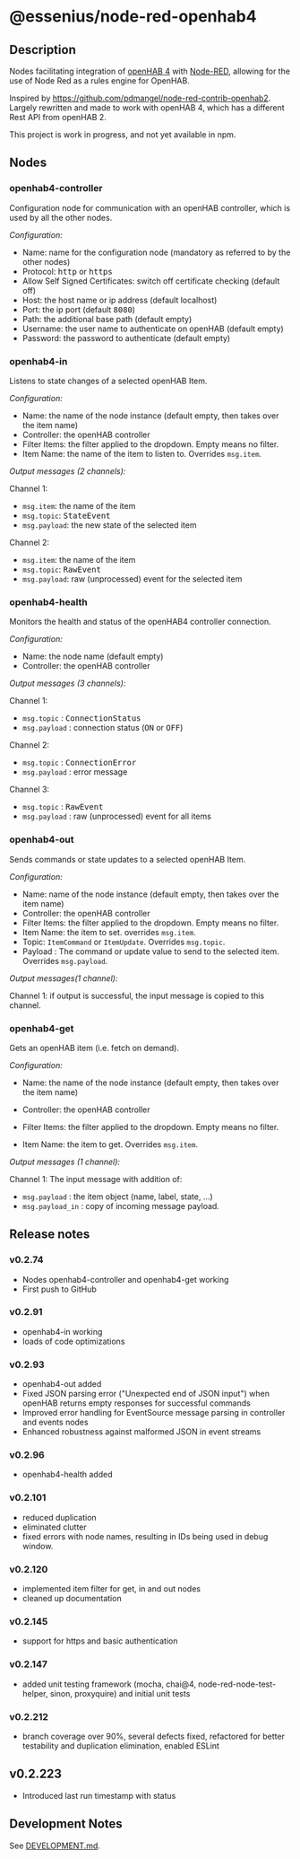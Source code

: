 # @essenius/node-red-openhab4

## Description

Nodes facilitating integration of [openHAB 4](http://www.openhab.org) with [Node-RED](http://nodered.org), allowing for the use of Node Red as a rules engine for OpenHAB.

Inspired by https://github.com/pdmangel/node-red-contrib-openhab2. Largely rewritten and made to work with openHAB 4, which has a different Rest API from openHAB 2.

This project is work in progress, and not yet available in npm.

## Nodes

### openhab4-controller

Configuration node for communication with an openHAB controller, which is used by all the other nodes.

*Configuration:*
- Name: name for the configuration node (mandatory as referred to by the other nodes)
- Protocol: <kbd>http</kbd> or <kbd>https</kbd>
- Allow Self Signed Certificates: switch off certificate checking (default off)
- Host: the host name or ip address (default localhost)
- Port: the ip port (default <kbd>8080</kbd>)
- Path: the additional base path (default empty)
- Username: the user name to authenticate on openHAB (default empty)
- Password: the password to authenticate (default empty)

### openhab4-in

Listens to state changes of a selected openHAB Item.

*Configuration:*
- Name: the name of the node instance (default empty, then takes over the item name)
- Controller: the openHAB controller
- Filter Items: the filter applied to the dropdown. Empty means no filter.
- Item Name: the name of the item to listen to. Overrides <code>msg.item</code>.

*Output messages (2 channels):*

Channel 1:
- <code>msg.item</code>: the name of the item
- <code>msg.topic</code>: <kbd>StateEvent</kbd>
- <code>msg.payload</code>: the new state of the selected item

Channel 2:
- <code>msg.item</code>: the name of the item
- <code>msg.topic</code>: <kbd>RawEvent</kbd>
- <code>msg.payload</code>:  raw (unprocessed) event for the selected item

### openhab4-health

Monitors the health and status of the openHAB4 controller connection.

*Configuration:*
- Name: the node name (default empty)
- Controller: the openHAB controller

*Output messages (3 channels):*

Channel 1:
- <code>msg.topic</code> : <kbd>ConnectionStatus</kbd>
- <code>msg.payload</code> : connection status (<kbd>ON</kbd> or <kbd>OFF</kbd>)

Channel 2:
- <code>msg.topic</code> : <kbd>ConnectionError</kbd>
- <code>msg.payload</code> : error message

Channel 3:
- <code>msg.topic</code> : <kbd>RawEvent</kbd>
- <code>msg.payload</code> :  raw (unprocessed) event for all items

### openhab4-out

Sends commands or state updates to a selected openHAB Item.

*Configuration:*
- Name: name of the node instance (default empty, then takes over the item name)
- Controller: the openHAB controller
- Filter Items: the filter applied to the dropdown. Empty means no filter. 
- Item Name: the item to set. overrides <code>msg.item</code>.
- Topic: <code>ItemCommand</code> or <code>ItemUpdate</code>. Overrides <code>msg.topic</code>.
- Payload : The command or update value to send to the selected item. Overrides <code>msg.payload</code>.

*Output messages(1 channel):*

Channel 1: if output is successful, the input message is copied to this channel.

### openhab4-get

Gets an openHAB item (i.e. fetch on demand).

*Configuration:*
- Name: the name of the node instance (default empty, then takes over the item name) 
- Controller: the openHAB controller
- Filter Items: the filter applied to the dropdown. Empty means no filter.

- Item Name: the item to get. Overrides <code>msg.item</code>.

*Output messages (1 channel):*

Channel 1:
The input message with addition of:
- <code>msg.payload</code> : the item object (name, label, state, ...)
- <code>msg.payload_in</code> : copy of incoming message payload.

## Release notes

### v0.2.74

- Nodes openhab4-controller and openhab4-get working 
- First push to GitHub

### v0.2.91
- openhab4-in working
- loads of code optimizations

### v0.2.93
- openhab4-out added
- Fixed JSON parsing error ("Unexpected end of JSON input") when openHAB returns empty responses for successful commands
- Improved error handling for EventSource message parsing in controller and events nodes
- Enhanced robustness against malformed JSON in event streams

### v0.2.96
- openhab4-health added

### v0.2.101
- reduced duplication
- eliminated clutter
- fixed errors with node names, resulting in IDs being used in debug window.

### v0.2.120
- implemented item filter for get, in and out nodes
- cleaned up documentation
  
### v0.2.145
- support for https and basic authentication

### v0.2.147
- added unit testing framework (mocha, chai@4, node-red-node-test-helper, sinon, proxyquire) and initial unit tests

### v0.2.212
- branch coverage over 90%, several defects fixed, refactored for better testability and duplication elimination, enabled ESLint
  
## v0.2.223
- Introduced last run timestamp with status
  
## Development Notes

See [DEVELOPMENT.md]().
